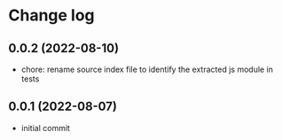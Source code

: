 # Change log

## 0.0.2 (2022-08-10)
- chore: rename source index file to identify the extracted js module in tests

## 0.0.1 (2022-08-07)
- initial commit
